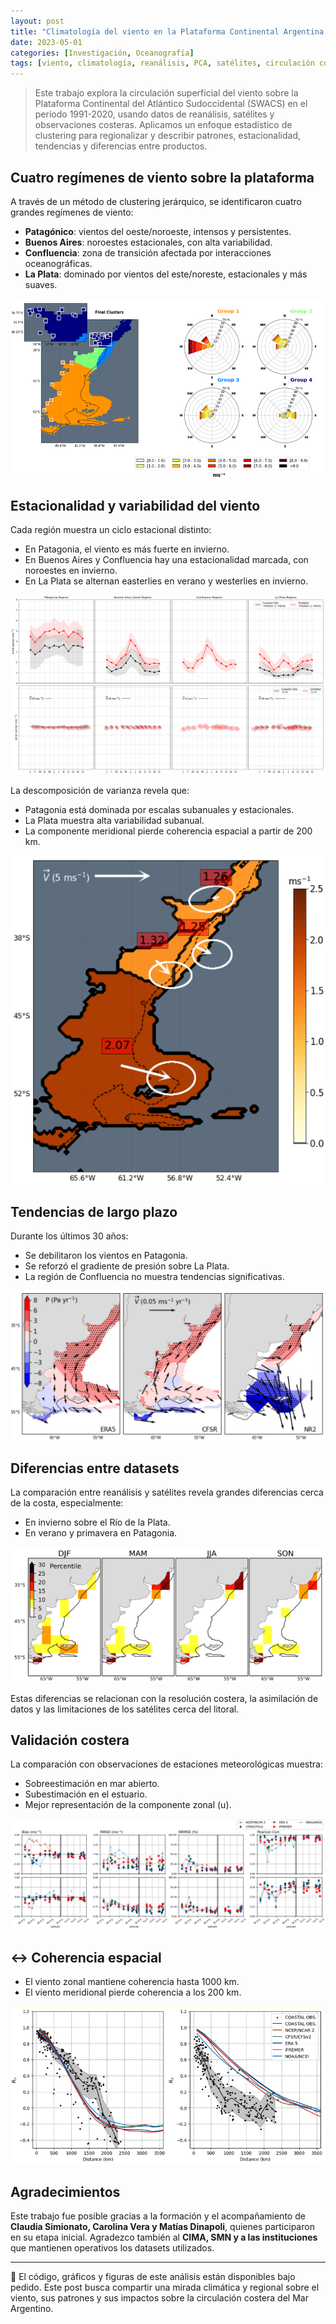 ```yaml
---
layout: post
title: "Climatología del viento en la Plataforma Continental Argentina: cuatro regímenes, muchas preguntas"
date: 2023-05-01
categories: [Investigación, Oceanografía]
tags: [viento, climatología, reanálisis, PCA, satélites, circulación costera]
---
```


> Este trabajo explora la circulación superficial del viento sobre la Plataforma Continental del Atlántico Sudoccidental (SWACS) en el período 1991-2020, usando datos de reanálisis, satélites y observaciones costeras. Aplicamos un enfoque estadístico de clustering para regionalizar y describir patrones, estacionalidad, tendencias y diferencias entre productos.

## Cuatro regímenes de viento sobre la plataforma

A través de un método de clustering jerárquico, se identificaron cuatro grandes regímenes de viento:

- **Patagónico**: vientos del oeste/noroeste, intensos y persistentes.
- **Buenos Aires**: noroestes estacionales, con alta variabilidad.
- **Confluencia**: zona de transición afectada por interacciones oceanográficas.
- **La Plata**: dominado por vientos del este/noreste, estacionales y más suaves.

![Clustering de regímenes](/assets/img/viento-pca-climatologia_fig_2.png)

## Estacionalidad y variabilidad del viento

Cada región muestra un ciclo estacional distinto:
- En Patagonia, el viento es más fuerte en invierno.
- En Buenos Aires y Confluencia hay una estacionalidad marcada, con noroestes en invierno.
- En La Plata se alternan easterlies en verano y westerlies en invierno.

![Ciclo estacional del viento](/assets/img/viento-pca-climatologia_fig_4.png)

La descomposición de varianza revela que:
- Patagonia está dominada por escalas subanuales y estacionales.
- La Plata muestra alta variabilidad subanual.
- La componente meridional pierde coherencia espacial a partir de 200 km.

![Varianza por componentes](/assets/img/viento-pca-climatologia_fig_3.png)

## Tendencias de largo plazo

Durante los últimos 30 años:
- Se debilitaron los vientos en Patagonia.
- Se reforzó el gradiente de presión sobre La Plata.
- La región de Confluencia no muestra tendencias significativas.

![Tendencias de viento y presión](/assets/img/viento-pca-climatologia_fig_5.png)

## Diferencias entre datasets

La comparación entre reanálisis y satélites revela grandes diferencias cerca de la costa, especialmente:
- En invierno sobre el Río de la Plata.
- En verano y primavera en Patagonia.

![Variabilidad entre datasets](/assets/img/viento-pca-climatologia_fig_6.png)

Estas diferencias se relacionan con la resolución costera, la asimilación de datos y las limitaciones de los satélites cerca del litoral.

## Validación costera

La comparación con observaciones de estaciones meteorológicas muestra:
- Sobreestimación en mar abierto.
- Subestimación en el estuario.
- Mejor representación de la componente zonal (u).

![Comparación costera](/assets/img/viento-pca-climatologia_fig_7.png)

## ↔ Coherencia espacial

- El viento zonal mantiene coherencia hasta 1000 km.
- El viento meridional pierde coherencia a los 200 km.

![Coherencia espacial](/assets/img/viento-pca-climatologia_fig_8.png)

## Agradecimientos

Este trabajo fue posible gracias a la formación y el acompañamiento de **Claudia Simionato, Carolina Vera y Matías Dinapoli**, quienes participaron en su etapa inicial. Agradezco también al **CIMA, SMN y a las instituciones** que mantienen operativos los datasets utilizados.

---

🔗 El código, gráficos y figuras de este análisis están disponibles bajo pedido. Este post busca compartir una mirada climática y regional sobre el viento, sus patrones y sus impactos sobre la circulación costera del Mar Argentino.
